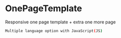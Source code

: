 # OnePageTemplate

Responsive one page template + extra one more page

```sh
Multiple language option with JavaScript(JS)
```
